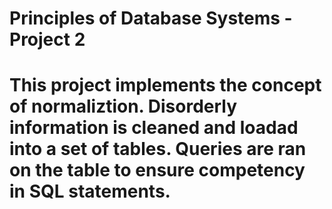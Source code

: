 # Principles of Database Systems - Project 2

# This project implements the concept of normaliztion. Disorderly information is cleaned and loadad into a set of tables. Queries are ran on the table to ensure competency in SQL statements.
